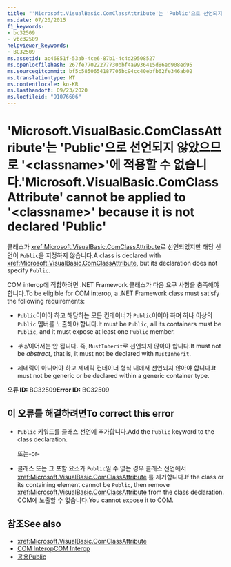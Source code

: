 ```yaml
---
title: "'Microsoft.VisualBasic.ComClassAttribute'는 'Public'으로 선언되지 않았으므로 '<classname>'에 적용할 수 없습니다."
ms.date: 07/20/2015
f1_keywords:
- bc32509
- vbc32509
helpviewer_keywords:
- BC32509
ms.assetid: ac46851f-53ab-4ce6-87b1-4c4d29508527
ms.openlocfilehash: 267fe77022277730bbf4a9936415d86ed908ed95
ms.sourcegitcommit: bf5c5850654187705bc94cc40ebfb62fe346ab02
ms.translationtype: MT
ms.contentlocale: ko-KR
ms.lasthandoff: 09/23/2020
ms.locfileid: "91076606"
---
```

# <a name="microsoftvisualbasiccomclassattribute-cannot-be-applied-to-classname-because-it-is-not-declared-public"></a><span data-ttu-id="62da9-102">'Microsoft.VisualBasic.ComClassAttribute'는 'Public'으로 선언되지 않았으므로 '\<classname>'에 적용할 수 없습니다.</span><span class="sxs-lookup"><span data-stu-id="62da9-102">'Microsoft.VisualBasic.ComClassAttribute' cannot be applied to '\<classname>' because it is not declared 'Public'</span></span>

<span data-ttu-id="62da9-103">클래스가 <xref:Microsoft.VisualBasic.ComClassAttribute>로 선언되었지만 해당 선언이 `Public`을 지정하지 않습니다.</span><span class="sxs-lookup"><span data-stu-id="62da9-103">A class is declared with <xref:Microsoft.VisualBasic.ComClassAttribute>, but its declaration does not specify `Public`.</span></span>  
  
 <span data-ttu-id="62da9-104">COM interop에 적합하려면 .NET Framework 클래스가 다음 요구 사항을 충족해야 합니다.</span><span class="sxs-lookup"><span data-stu-id="62da9-104">To be eligible for COM interop, a .NET Framework class must satisfy the following requirements:</span></span>  
  
- <span data-ttu-id="62da9-105">`Public`이어야 하고 해당하는 모든 컨테이너가 `Public`이어야 하며 하나 이상의 `Public` 멤버를 노출해야 합니다.</span><span class="sxs-lookup"><span data-stu-id="62da9-105">It must be `Public`, all its containers must be `Public`, and it must expose at least one `Public` member.</span></span>  
  
- <span data-ttu-id="62da9-106">*추상*이어서는 안 됩니다. 즉, `MustInherit`로 선언되지 않아야 합니다.</span><span class="sxs-lookup"><span data-stu-id="62da9-106">It must not be *abstract*, that is, it must not be declared with `MustInherit`.</span></span>  
  
- <span data-ttu-id="62da9-107">제네릭이 아니어야 하고 제네릭 컨테이너 형식 내에서 선언되지 않아야 합니다.</span><span class="sxs-lookup"><span data-stu-id="62da9-107">It must not be generic or be declared within a generic container type.</span></span>  
  
 <span data-ttu-id="62da9-108">**오류 ID:** BC32509</span><span class="sxs-lookup"><span data-stu-id="62da9-108">**Error ID:** BC32509</span></span>  
  
## <a name="to-correct-this-error"></a><span data-ttu-id="62da9-109">이 오류를 해결하려면</span><span class="sxs-lookup"><span data-stu-id="62da9-109">To correct this error</span></span>  
  
- <span data-ttu-id="62da9-110">`Public` 키워드를 클래스 선언에 추가합니다.</span><span class="sxs-lookup"><span data-stu-id="62da9-110">Add the `Public` keyword to the class declaration.</span></span>  
  
     <span data-ttu-id="62da9-111">또는</span><span class="sxs-lookup"><span data-stu-id="62da9-111">-or-</span></span>  
  
- <span data-ttu-id="62da9-112">클래스 또는 그 포함 요소가 `Public`일 수 없는 경우 클래스 선언에서 <xref:Microsoft.VisualBasic.ComClassAttribute> 를 제거합니다.</span><span class="sxs-lookup"><span data-stu-id="62da9-112">If the class or its containing element cannot be `Public`, then remove <xref:Microsoft.VisualBasic.ComClassAttribute> from the class declaration.</span></span> <span data-ttu-id="62da9-113">COM에 노출할 수 없습니다.</span><span class="sxs-lookup"><span data-stu-id="62da9-113">You cannot expose it to COM.</span></span>  
  
## <a name="see-also"></a><span data-ttu-id="62da9-114">참조</span><span class="sxs-lookup"><span data-stu-id="62da9-114">See also</span></span>

- <xref:Microsoft.VisualBasic.ComClassAttribute>
- [<span data-ttu-id="62da9-115">COM Interop</span><span class="sxs-lookup"><span data-stu-id="62da9-115">COM Interop</span></span>](../programming-guide/com-interop/index.md)
- [<span data-ttu-id="62da9-116">공용</span><span class="sxs-lookup"><span data-stu-id="62da9-116">Public</span></span>](../language-reference/modifiers/public.md)
